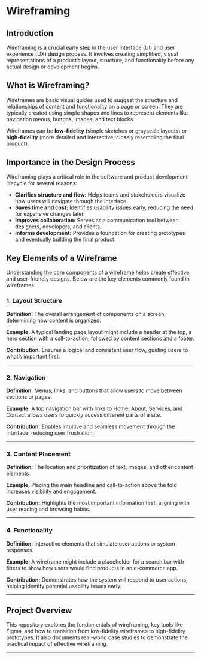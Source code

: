 # Wireframing

## Introduction

Wireframing is a crucial early step in the user interface (UI) and user experience (UX) design process. It involves creating simplified, visual representations of a product’s layout, structure, and functionality before any actual design or development begins.

## What is Wireframing?

Wireframes are basic visual guides used to suggest the structure and relationships of content and functionality on a page or screen. They are typically created using simple shapes and lines to represent elements like navigation menus, buttons, images, and text blocks.

Wireframes can be **low-fidelity** (simple sketches or grayscale layouts) or **high-fidelity** (more detailed and interactive, closely resembling the final product).

## Importance in the Design Process

Wireframing plays a critical role in the software and product development lifecycle for several reasons:

- **Clarifies structure and flow:** Helps teams and stakeholders visualize how users will navigate through the interface.
- **Saves time and cost:** Identifies usability issues early, reducing the need for expensive changes later.
- **Improves collaboration:** Serves as a communication tool between designers, developers, and clients.
- **Informs development:** Provides a foundation for creating prototypes and eventually building the final product.

## Key Elements of a Wireframe

Understanding the core components of a wireframe helps create effective and user-friendly designs. Below are the key elements commonly found in wireframes:

### 1. Layout Structure

**Definition:** The overall arrangement of components on a screen, determining how content is organized.

**Example:** A typical landing page layout might include a header at the top, a hero section with a call-to-action, followed by content sections and a footer.

**Contribution:** Ensures a logical and consistent user flow, guiding users to what’s important first.

---

### 2. Navigation

**Definition:** Menus, links, and buttons that allow users to move between sections or pages.

**Example:** A top navigation bar with links to Home, About, Services, and Contact allows users to quickly access different parts of a site.

**Contribution:** Enables intuitive and seamless movement through the interface, reducing user frustration.

---

### 3. Content Placement

**Definition:** The location and prioritization of text, images, and other content elements.

**Example:** Placing the main headline and call-to-action above the fold increases visibility and engagement.

**Contribution:** Highlights the most important information first, aligning with user reading and browsing habits.

---

### 4. Functionality

**Definition:** Interactive elements that simulate user actions or system responses.

**Example:** A wireframe might include a placeholder for a search bar with filters to show how users would find products in an e-commerce app.

**Contribution:** Demonstrates how the system will respond to user actions, helping identify potential usability issues early.

---

## Project Overview

This repository explores the fundamentals of wireframing, key tools like Figma, and how to transition from low-fidelity wireframes to high-fidelity prototypes. It also documents real-world case studies to demonstrate the practical impact of effective wireframing.

---
